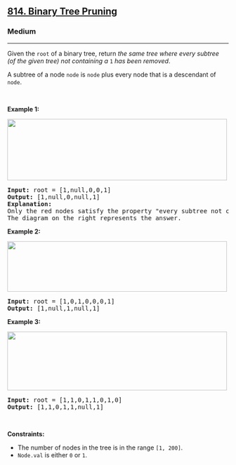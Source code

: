<h2><a href="https://leetcode.com/problems/binary-tree-pruning/">814. Binary Tree Pruning</a></h2><h3>Medium</h3><hr><div style="user-select: auto;"><p style="user-select: auto;">Given the <code style="user-select: auto;">root</code> of a binary tree, return <em style="user-select: auto;">the same tree where every subtree (of the given tree) not containing a </em><code style="user-select: auto;">1</code><em style="user-select: auto;"> has been removed</em>.</p>

<p style="user-select: auto;">A subtree of a node <code style="user-select: auto;">node</code> is <code style="user-select: auto;">node</code> plus every node that is a descendant of <code style="user-select: auto;">node</code>.</p>

<p style="user-select: auto;">&nbsp;</p>
<p style="user-select: auto;"><strong class="example" style="user-select: auto;">Example 1:</strong></p>
<img alt="" src="https://s3-lc-upload.s3.amazonaws.com/uploads/2018/04/06/1028_2.png" style="width: 500px; height: 140px; user-select: auto;">
<pre style="user-select: auto;"><strong style="user-select: auto;">Input:</strong> root = [1,null,0,0,1]
<strong style="user-select: auto;">Output:</strong> [1,null,0,null,1]
<strong style="user-select: auto;">Explanation:</strong> 
Only the red nodes satisfy the property "every subtree not containing a 1".
The diagram on the right represents the answer.
</pre>

<p style="user-select: auto;"><strong class="example" style="user-select: auto;">Example 2:</strong></p>
<img alt="" src="https://s3-lc-upload.s3.amazonaws.com/uploads/2018/04/06/1028_1.png" style="width: 500px; height: 115px; user-select: auto;">
<pre style="user-select: auto;"><strong style="user-select: auto;">Input:</strong> root = [1,0,1,0,0,0,1]
<strong style="user-select: auto;">Output:</strong> [1,null,1,null,1]
</pre>

<p style="user-select: auto;"><strong class="example" style="user-select: auto;">Example 3:</strong></p>
<img alt="" src="https://s3-lc-upload.s3.amazonaws.com/uploads/2018/04/05/1028.png" style="width: 500px; height: 134px; user-select: auto;">
<pre style="user-select: auto;"><strong style="user-select: auto;">Input:</strong> root = [1,1,0,1,1,0,1,0]
<strong style="user-select: auto;">Output:</strong> [1,1,0,1,1,null,1]
</pre>

<p style="user-select: auto;">&nbsp;</p>
<p style="user-select: auto;"><strong style="user-select: auto;">Constraints:</strong></p>

<ul style="user-select: auto;">
	<li style="user-select: auto;">The number of nodes in the tree is in the range <code style="user-select: auto;">[1, 200]</code>.</li>
	<li style="user-select: auto;"><code style="user-select: auto;">Node.val</code> is either <code style="user-select: auto;">0</code> or <code style="user-select: auto;">1</code>.</li>
</ul>
</div>